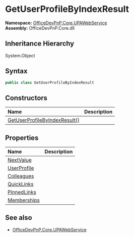 # GetUserProfileByIndexResult
  

**Namespace:** [OfficeDevPnP.Core.UPAWebService](OfficeDevPnP.Core.UPAWebService.md)  
**Assembly:** OfficeDevPnP.Core.dll  
## Inheritance Hierarchy
System.Object  

## Syntax
```C#
public class GetUserProfileByIndexResult
```
## Constructors
|**Name**|**Description**|
|:-----|:-----|
| [GetUserProfileByIndexResult()](OfficeDevPnP.Core.UPAWebService.GetUserProfileByIndexResult.ctor1.md) | 
## Properties
|**Name**|**Description**|
|:-----|:-----|
| [NextValue](OfficeDevPnP.Core.UPAWebService.GetUserProfileByIndexResult.NextValue.md) | 
| [UserProfile](OfficeDevPnP.Core.UPAWebService.GetUserProfileByIndexResult.UserProfile.md) | 
| [Colleagues](OfficeDevPnP.Core.UPAWebService.GetUserProfileByIndexResult.Colleagues.md) | 
| [QuickLinks](OfficeDevPnP.Core.UPAWebService.GetUserProfileByIndexResult.QuickLinks.md) | 
| [PinnedLinks](OfficeDevPnP.Core.UPAWebService.GetUserProfileByIndexResult.PinnedLinks.md) | 
| [Memberships](OfficeDevPnP.Core.UPAWebService.GetUserProfileByIndexResult.Memberships.md) | 
## See also
- [OfficeDevPnP.Core.UPAWebService](OfficeDevPnP.Core.UPAWebService.md)
